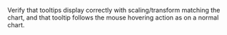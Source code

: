 Verify that tooltips display correctly with scaling/transform matching the chart, and that tooltip follows the mouse hovering action as on a normal chart.
